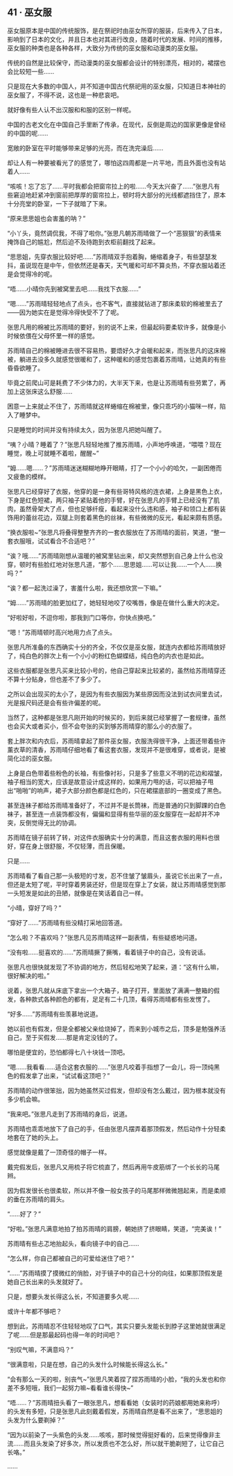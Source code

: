 ## 41 · 巫女服

巫女服原本是中国的传统服饰，是在祭祀时由巫女所穿的服装，后来传入了日本，影响到了日本的文化，并且日本也对其进行改良，随着时代的发展、时间的推移，巫女服的种类也是各种各样，大致分为传统的巫女服和动漫类的巫女服。

传统的自然是比较保守，而动漫类的巫女服都会设计的特别漂亮，相对的，裙摆也会比较短一些……

只是现在大多数的中国人，并不知道中国古代祭祀用的巫女服，只知道日本神社的巫女服了，不得不说，这也是一种悲哀吧。

就好像有些人认不出汉服和和服的区别一样呢。

中国的古老文化在中国自己手里断了传承，在现代，反倒是周边的国家更像是曾经的中国的呢……

宽敞的卧室在平时能够带来足够的光亮，而在洗完澡后……

却让人有一种要被看光了的感觉了，哪怕这四周都是一片平地，而且外面也没有站着人……

“咳咳！忘了忘了……平时我都会把窗帘拉上的啦……今天太兴奋了……”张思凡有些窘迫地赶紧冲到窗前把厚厚的窗帘拉上，顿时将大部分的光线都遮挡住了，原本十分亮堂的卧室，一下子就暗了下来。

“原来思思姐也会害羞的呐？”

“小丫头，竟然调侃我，不得了啦你。”张思凡朝苏雨晴做了一个“恶狠狠”的表情来掩饰自己的尴尬，然后迫不及待跑到衣柜前翻找了起来。

“思思姐，先穿衣服比较好吧……”苏雨晴双手抱着胸，蜷缩着身子，有些瑟瑟发抖，虽说现在是中午，但依然还是春天，天气暖和可却不算炎热，不穿衣服站着还是会觉得冷的呢。

“唔……小晴你先到被窝里去吧……我找下衣服……”

“嗯……”苏雨晴轻轻地点了点头，也不客气，直接就钻进了那床柔软的棉被里去了——因为她实在是觉得冷得快受不了了呢。

张思凡用的棉被比苏雨晴的要好，别的说不上来，但最起码要柔软许多，就像是小时候依偎在父母怀里一样的感觉。

苏雨晴自己的棉被睡进去很不容易热，要焐好久才会暖和起来，而张思凡的这床棉被，躺进去没多久就感觉很暖和了，这种暖和的感觉包裹着苏雨晴，让她真的有些昏昏欲睡了。

毕竟之前爬山可是耗费了不少体力的，大半天下来，也是让苏雨晴有些劳累了，再加上这张床这么舒服……

困意一上来就止不住了，苏雨晴就这样蜷缩在棉被里，像只乖巧的小猫咪一样，陷入了睡梦中。

只是睡觉的时间并没有持续太久，因为张思凡把她叫醒了。

“咦？小晴？睡着了？”张思凡轻轻地推了推苏雨晴，小声地呼唤道，“喂喂？现在睡觉，晚上可就睡不着啦，醒醒~”

“姆……嗯……？”苏雨晴迷迷糊糊地睁开眼睛，打了一个小小的哈欠，一副困倦而又疲惫的模样。

张思凡已经穿好了衣服，他穿的是一身有些哥特风格的连衣裙，上身是黑色上衣，下身是红色短裙，两只袖子紧贴着他的手臂，好在张思凡的手臂上已经没有了肌肉，虽然骨架大了点，但也足够纤瘦，看起来没什么违和感，袖子和领口上都有装饰用的蕾丝花边，双腿上则套着黑色的丝袜，有些微微的反光，看起来颇有质感。

“换衣服啦~”张思凡将叠得整整齐齐的一套衣服放在了苏雨晴的面前，笑道，“整一套衣服哦，试试看合不合适吧？”

“诶？哦……”苏雨晴刚想从温暖的被窝里钻出来，却又突然想到自己身上什么也没穿，顿时有些脸红地对张思凡道，“那个……思思姐……可以让我……一个人……换吗？”

“诶？都一起洗过澡了，害羞什么啦，我还想欣赏一下嘛。”

“姆……”苏雨晴的脸更加红了，她轻轻地咬了咬嘴唇，像是在做什么重大的决定。

“好啦好啦，不逗你啦，那我到门口等你，你快点换吧。”

“嗯！”苏雨晴顿时高兴地用力点了点头。

张思凡所准备的东西确实十分的齐全，不仅仅是巫女服，就连内衣都给苏雨晴放好了，纯白色的胖次上有一个小小的粉红色蝴蝶结，纯白色的内衣也是如此。

这些衣服都是张思凡买来比较小号的，他自己穿起来比较紧的，虽然给苏雨晴穿还不算十分贴身，但也差不了多少了。

之所以会出现买的太小了，是因为有些衣服因为某些原因而没法到试衣间里去试，光是报尺码还是会有些许偏差的呢。

当然了，这种都是张思凡刚开始的时候买的，到后来就已经掌握了一套规律，虽然也会买大或者买小，但不会夸张的买到够苏雨晴穿的那么小的衣服了。

套上胖次和内衣后，苏雨晴拿起了那件巫女服，衣服洗得很干净，上面还带着些许薰衣草的清香，苏雨晴仔细地看了看这套衣服，发现并不是很难穿，或者说，是被简化过的巫女服。

上身是白色带着些粉色的长袖，有些像衬衫，只是多了些意义不明的花边和褶皱，袖子相当的宽大，应该是故意设计成这样的，如果用力甩的话，可以把袖子甩出“啪啪”的响声，裙子大部分颜色都是红色的，只在裙摆底部的一圈变成了黑色。

甚至连袜子都给苏雨晴准备好了，不过并不是长筒袜，而是普通的只到脚踝的白色袜子，甚至连一点装饰都没有，偏偏和显得有些华丽的巫女服穿在一起却并不冲突，反倒觉得无比的协调。

苏雨晴在镜子前转了转，对这件衣服确实十分的满意，而且这套衣服的用料也很好，穿在身上很舒服，不仅轻薄，而且保暖。

只是……

苏雨晴看了看自己那一头极短的寸发，忍不住皱了皱眉头，虽说它长出来了一点，但还是太短了呢，平时穿着男装还好，但是现在穿上了女装，就让苏雨晴感觉到那一头短发是如此的丑陋，就像是在笑话着自己一样。

“小晴，穿好了吗？”

“穿好了……”苏雨晴有些没精打采地回答道。

“怎么啦？不喜欢吗？”张思凡见苏雨晴这样一副表情，有些疑惑地问道。

“没有啦……挺喜欢的……”苏雨晴撅了撅嘴，看着镜子中的自己，没有说话。

张思凡也很快就发现了不协调的地方，然后轻松地笑了起来，道：“这有什么嘛，很好解决的啦。”

说着，张思凡就从床底下拿出一个大箱子，箱子打开，里面放了满满一整箱的假发，各种款式各种颜色的都有，足足有二十几顶，看得苏雨晴都有些发愣了。

“好多……”苏雨晴有些羡慕地说道。

她以前也有假发，但是全都被父亲给烧掉了，而来到小城市之后，顶多是勉强养活自己，至于买假发……那是肯定没钱的了。

哪怕是便宜的，恐怕都得七八十块钱一顶吧。

“嗯……我看看……适合这套衣服的……”张思凡咬着手指想了一会儿，将一顶纯黑色的假发拿了出来，“试试看这顶吧？”

苏雨晴的动作很笨拙，因为她虽然买过假发，但却没有怎么戴过，因为根本就没有多少机会嘛。

“我来吧。”张思凡走到了苏雨晴的身后，说道。

苏雨晴也乖乖地放下了自己的手，任由张思凡摆弄着那顶假发，然后动作十分轻柔地套在了她的头上。

感觉就像是戴了一顶奇怪的帽子一样。

戴完假发后，张思凡又用梳子将它梳直了，然后再用牛皮筋绑了一个长长的马尾辫。

因为假发很长也很柔软，所以并不像一般女孩子的马尾那样微微翘起来，而是柔顺的垂在苏雨晴的肩头。

“……好了？”

“好啦。”张思凡满意地拍了拍苏雨晴的肩膀，朝她挤了挤眼睛，笑道，“完美诶！”

苏雨晴有些忐忑地抬起头，看向镜子中的自己……

“怎么样，你自己都被自己的可爱给迷住了吧？”

“……”苏雨晴摸了摸微红的俏脸，对于镜子中的自己十分的向往，如果那顶假发是她自己长出来的头发就好了。

只是，想要头发长得这么长，不知道要多久呢……

或许十年都不够吧？

想到此，苏雨晴忍不住轻轻地叹了口气，其实只要头发能长到脖子这里她就很满足了呢……但是那最起码也得一年的时间吧？

“别叹气嘛，不满意吗？”

“很满意啦，只是在想，自己的头发什么时候能长得这么长。”

“会有那么一天的啦，别丧气~”张思凡笑着捏了捏苏雨晴的小脸，“我的头发也和你差不多短哦，我们一起努力嘛~看看谁长得快~”

“唔……？”苏雨晴扭头看了一眼张思凡，想看看她（女装时的药娘都用她来称呼）的头发有多短，只是张思凡此刻戴着假发，苏雨晴自然是看不出来了，“思思姐的头发为什么要剃掉？”

“因为以前染了一头紫色的头发……咳咳，那时候觉得挺好看的，后来觉得像非主流……而且头发染了好多次，所以发质也不怎么好，所以就干脆剃短了，让它自己长咯。”

……
